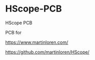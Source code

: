# HScope-PCB
HScope PCB

PCB for 

https://www.martinloren.com/

https://github.com/martinloren/HScope/
